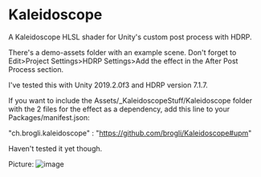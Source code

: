 # Kaleidoscope

A Kaleidoscope HLSL shader for Unity's custom post process with HDRP. 

There's a demo-assets folder with an example scene. Don't forget to Edit>Project Settings>HDRP Settings>Add the effect in the After Post Process section.

I've tested this with Unity 2019.2.0f3 and HDRP version 7.1.7.

If you want to include the Assets/_KaleidoscopeStuff/Kaleidoscope folder with the 2 files for the effect as a dependency, add this line to your Packages/manifest.json:

"ch.brogli.kaleidoscope" : "https://github.com/brogli/Kaleidoscope#upm"

Haven't tested it yet though.

Picture:
![image](https://user-images.githubusercontent.com/28339986/71451767-b12a7880-277c-11ea-9033-49107fe13a90.png)
